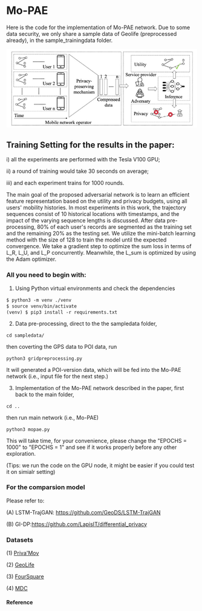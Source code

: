 # Mo-PAE

Here is the code for the implementation of Mo-PAE network.
Due to some data security, we only share a sample data of Geolife (preprocessed already), in the sample_trainingdata folder.

![](scenario.jpg)

## Training Setting for the results in the paper:

i) all the experiments are performed with the Tesla V100 GPU; 

ii) a round of training would take 30 seconds on average; 

iii) and each experiment trains for 1000 rounds.

The main goal of the proposed adversarial network is to learn an efficient feature representation based on the utility and privacy budgets, using all users' mobility histories. In most experiments in this work, the trajectory sequences consist of 10 historical locations with timestamps, and the impact of the varying sequence lengths is discussed.
After data pre-processing, 80\% of each user's records are segmented as the training set and the remaining 20\% as the testing set. We utilize the mini-batch learning method with the size of 128 to train the model until the expected convergence. We take a gradient step to optimize the sum loss in terms of L_R, L_U, and L_P concurrently. Meanwhile, the L_sum is optimized by using the Adam optimizer. 

### All you need to begin with:

1. Using Python virtual environments and check the dependencies

```
$ python3 -m venv ./venv
$ source venv/bin/activate
(venv) $ pip3 install -r requirements.txt
```

2. Data pre-processing, direct to the the sampledata folder, 
```
cd sampledata/
```
then coverting the GPS data to POI data, run
```
python3 gridpreprocessing.py
```
It will generated a POI-version data, which will be fed into the Mo-PAE network (i.e., input file for the next step.)

3. Implementation of the Mo-PAE network described in the paper, first back to the main folder, 
```
cd ..
```

then run main network (i.e., Mo-PAE)

```
python3 mopae.py
```
This will take time, for your convenience, please change the "EPOCHS = 1000" to "EPOCHS = 1" and see if it works properly before any other exploration.

(Tips: we run the code on the GPU node, it might be easier if you could test it on simialr setting)


### For the comparsion model

Please refer to:

(A) LSTM-TrajGAN: https://github.com/GeoDS/LSTM-TrajGAN

(B) GI-DP:https://github.com/LapisIT/differential_privacy

### Datasets

(1) [Priva'Mov](https://projet.liris.cnrs.fr/privamov/project/)

(2) [GeoLife](https://www.microsoft.com/en-us/research/publication/geolife-gps-trajectory-dataset-user-guide/)

(3) [FourSquare](https://sites.google.com/site/yangdingqi/home/foursquare-dataset)

(4) [MDC](https://www.idiap.ch/project/mdc/front-page)


#### Reference




